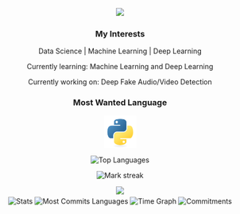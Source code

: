 <p align="center">
   <img src="https://readme-typing-svg.demolab.com?font=Roboto+Slab&color=%230e75b6&size=35&center=true&vCenter=true&width=450&duration=1500&pause=1000&lines=🎓Parth+Syandan;I+am+a+computer+science+engineering+student" width="auto" height="35"/>
</p>

<h3 align="center"><strong>My Interests</strong></h3>

<p align="center">Data Science | Machine Learning | Deep Learning</p>

<p align="center">Currently learning: Machine Learning and Deep Learning </p>
<p align="center">Currently working on: Deep Fake Audio/Video Detection</p>

<h3 align="center"><strong>Most Wanted Language</strong></h3>

<p align="center">
  <a href="https://github.com/syanparth/Python_Practice.git" target="_blank">
    <img align="center" src="https://raw.githubusercontent.com/devicons/devicon/master/icons/python/python-original.svg" alt="Python" height="65" width="65" />
  </a>
</p>

<p align="center">
  <img align="center" src="https://github-readme-stats.vercel.app/api/top-langs?username=syanparth&hide_border=true&no-bg=true&no-frame=true&layout=compact&theme=transparent&hide=html,css,jupyter%20notebook,pug,jinja" alt="Top Languages"/>
</p>

<p align="center">
  <img alt="Mark streak" src="https://github-readme-streak-stats.herokuapp.com/?user=syanparth&hide_border=true&theme=transparent" /> 
</p>

<!--Trophy-->
<div align="center">
  <img src="https://github-profile-trophy.vercel.app/?username=syanparth&no-bg=true&no-frame=true&row=2&column=3"/>
</div>

<div align="center">
  <img align="center" src="http://github-profile-summary-cards.vercel.app/api/cards/stats?username=syanparth&theme=transparent" height="180em" alt="Stats"/>
  <img align="center" src="http://github-profile-summary-cards.vercel.app/api/cards/most-commit-language?username=syanparth&theme=transparent&exclude=html,CSS,Jupyter%20Notebook" height="180em" alt="Most Commits Languages"/>

  <img align="center" src="http://github-profile-summary-cards.vercel.app/api/cards/productive-time?username=syanparth&theme=transparent&utcOffset=5.30" height="180em" alt="Time Graph"/>
  <img align="center" src="http://github-profile-summary-cards.vercel.app/api/cards/profile-details?username=syanparth&theme=transparent" height="180em" alt="Commitments"/>
</div>















